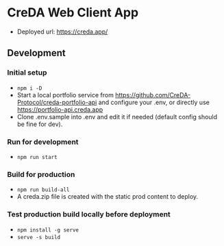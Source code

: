 # CreDA Web Client App

- Deployed url: https://creda.app/

## Development

### Initial setup

- `npm i -D`
- Start a local portfolio service from https://github.com/CreDA-Protocol/creda-portfolio-api and configure your .env, or directly use https://portfolio-api.creda.app
- Clone .env.sample into .env and edit it if needed (default config should be fine for dev).

### Run for development

- `npm run start`

### Build for production

- `npm run build-all`
- A creda.zip file is created with the static prod content to deploy.

### Test production build locally before deployment

- `npm install -g serve`
- `serve -s build`